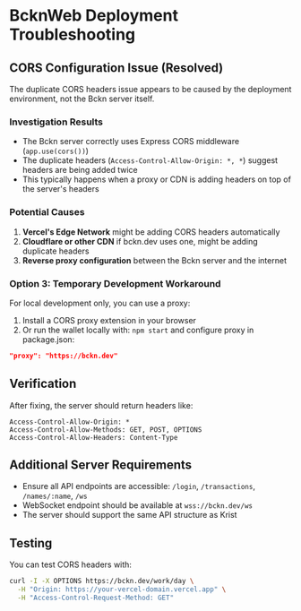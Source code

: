 # BcknWeb Deployment Troubleshooting

## CORS Configuration Issue (Resolved)

The duplicate CORS headers issue appears to be caused by the deployment environment, not the Bckn server itself.

### Investigation Results
- The Bckn server correctly uses Express CORS middleware (`app.use(cors())`)
- The duplicate headers (`Access-Control-Allow-Origin: *, *`) suggest headers are being added twice
- This typically happens when a proxy or CDN is adding headers on top of the server's headers

### Potential Causes
1. **Vercel's Edge Network** might be adding CORS headers automatically
2. **Cloudflare or other CDN** if bckn.dev uses one, might be adding duplicate headers
3. **Reverse proxy configuration** between the Bckn server and the internet

### Option 3: Temporary Development Workaround
For local development only, you can use a proxy:

1. Install a CORS proxy extension in your browser
2. Or run the wallet locally with: `npm start` and configure proxy in package.json:

```json
"proxy": "https://bckn.dev"
```

## Verification
After fixing, the server should return headers like:
```
Access-Control-Allow-Origin: *
Access-Control-Allow-Methods: GET, POST, OPTIONS
Access-Control-Allow-Headers: Content-Type
```

## Additional Server Requirements
- Ensure all API endpoints are accessible: `/login`, `/transactions`, `/names/:name`, `/ws`
- WebSocket endpoint should be available at `wss://bckn.dev/ws`
- The server should support the same API structure as Krist

## Testing
You can test CORS headers with:
```bash
curl -I -X OPTIONS https://bckn.dev/work/day \
  -H "Origin: https://your-vercel-domain.vercel.app" \
  -H "Access-Control-Request-Method: GET"
```